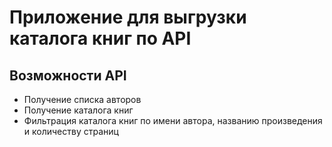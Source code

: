 # Приложение для выгрузки каталога книг по API

## Возможности API
- Получение списка авторов
- Получение каталога книг
- Фильтрация каталога книг по имени автора, названию произведения и количеству страниц
